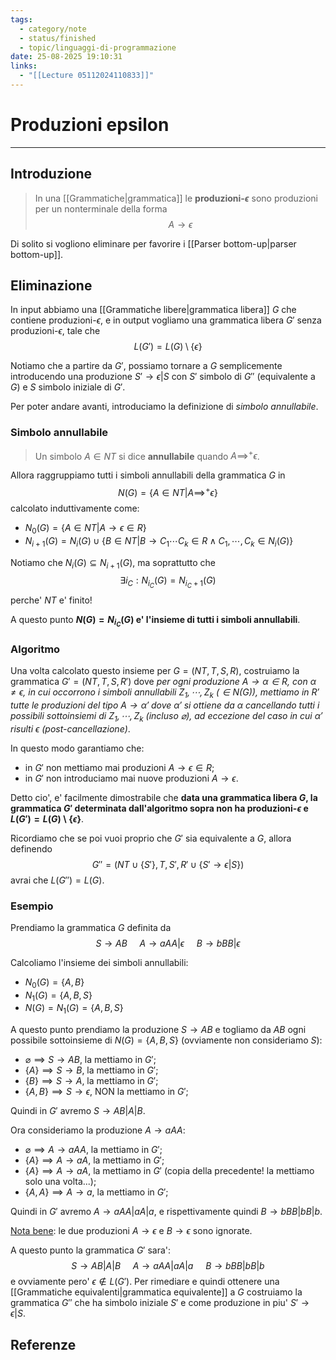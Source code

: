```yaml
---
tags:
  - category/note
  - status/finished
  - topic/linguaggi-di-programmazione
date: 25-08-2025 19:10:31
links:
  - "[[Lecture 05112024110833]]"
---
```

# Produzioni epsilon
---
## Introduzione
> In una [[Grammatiche|grammatica]] le **produzioni-$\epsilon$** sono produzioni per un nonterminale della forma
> $$A \to \epsilon$$

Di solito si vogliono eliminare per favorire i [[Parser bottom-up|parser bottom-up]].

## Eliminazione
In input abbiamo una [[Grammatiche libere|grammatica libera]] $G$ che contiene produzioni-$\epsilon$, e in output vogliamo una grammatica libera $G'$ senza produzioni-$\epsilon$, tale che
$$L(G') = L(G) \setminus \{\epsilon\}$$

Notiamo che a partire da $G'$, possiamo tornare a $G$ semplicemente introducendo una produzione $S' \to \epsilon | S$ con $S'$ simbolo di $G''$ (equivalente a $G$) e $S$ simbolo iniziale di $G'$.

Per poter andare avanti, introduciamo la definizione di _simbolo annullabile_.

### Simbolo annullabile
> Un simbolo $A \in NT$ si dice **annullabile** quando $A \implies^{+} \epsilon$.

Allora raggruppiamo tutti i simboli annullabili della grammatica $G$ in
$$N(G) = \{A \in NT | A \implies^{+} \epsilon\}$$
calcolato induttivamente come:
- $N_{0}(G) = \{A \in NT | A \to \epsilon \in R\}$
- $N_{i+1}(G) = N_{i}(G) \cup \{B \in NT | B \to C_{1} \cdots C_{k} \in R \land C_{1}, \cdots, C_{k} \in N_{i}(G)\}$

Notiamo che $N_{i}(G) \subseteq N_{i+1}(G)$, ma soprattutto che
$$\exists i_{C} : N_{i_{C}}(G) = N_{i_{C}+1}(G)$$
perche' $NT$ e' finito!

A questo punto **$N(G) = N_{i_{C}}(G)$ e' l'insieme di tutti i simboli annullabili**.

### Algoritmo
Una volta calcolato questo insieme per $G = (NT, T, S, R)$, costruiamo la grammatica $G' = (NT, T, S, R')$ dove _per ogni produzione $A \to \alpha \in R$, con $\alpha \neq \epsilon$, in cui occorrono i simboli annullabili $Z_{1}, \cdots, Z_{k}$ ($\in N(G)$), mettiamo in $R'$ tutte le produzioni del tipo $A \to \alpha'$ dove $\alpha'$ si ottiene da $\alpha$ cancellando tutti i possibili sottoinsiemi di $Z_{1}, \cdots, Z_{k}$ (incluso $\varnothing$), ad eccezione del caso in cui $\alpha'$ risulti $\epsilon$ (post-cancellazione)_.

In questo modo garantiamo che:
- in $G'$ non mettiamo mai produzioni $A \to \epsilon \in R$;
- in $G'$ non introduciamo mai nuove produzioni $A \to \epsilon$.

Detto cio', e' facilmente dimostrabile che **data una grammatica libera $G$, la grammatica $G'$ determinata dall'algoritmo sopra non ha produzioni-$\epsilon$ e $L(G') = L(G) \setminus \{\epsilon\}$**.

Ricordiamo che se poi vuoi proprio che $G'$ sia equivalente a $G$, allora definendo
$$G'' = (NT \cup \{S'\}, T, S', R' \cup \{S' \to \epsilon|S\})$$
avrai che $L(G'') = L(G)$.

### Esempio
Prendiamo la grammatica $G$ definita da
$$S \to AB \ \ \ \ \ A \to aAA|\epsilon \ \ \ \ \ B \to bBB|\epsilon$$

Calcoliamo l'insieme dei simboli annullabili:
- $N_{0}(G) = \{A, B\}$
- $N_{1}(G) = \{A, B, S\}$
- $N(G) = N_{1}(G) = \{A, B, S\}$

A questo punto prendiamo la produzione $S \to AB$ e togliamo da $AB$ ogni possibile sottoinsieme di $N(G) = \{A, B, S\}$ (ovviamente non consideriamo $S$):
- $\varnothing \implies S \to AB$, la mettiamo in $G'$;
- $\{A\} \implies S \to B$, la mettiamo in $G'$;
- $\{B\} \implies S \to A$, la mettiamo in $G'$;
- $\{A, B\} \implies S \to \epsilon$, NON la mettiamo in $G'$;

Quindi in $G'$ avremo $S \to AB|A|B$.

Ora consideriamo la produzione $A \to aAA$:
- $\varnothing \implies A \to aAA$, la mettiamo in $G'$;
- $\{A\} \implies A \to aA$, la mettiamo in $G'$;
- $\{A\} \implies A \to aA$, la mettiamo in $G'$ (copia della precedente! la mettiamo solo una volta...);
- $\{A, A\} \implies A \to a$, la mettiamo in $G'$;

Quindi in $G'$ avremo $A \to aAA|aA|a$, e rispettivamente quindi $B \to bBB|bB|b$.

<u>Nota bene</u>: le due produzioni $A \to \epsilon$ e $B \to \epsilon$ sono ignorate.

A questo punto la grammatica $G'$ sara':
$$S \to AB|A|B \ \ \ \ \ A \to aAA|aA|a \ \ \ \ \ B \to bBB|bB|b$$
e ovviamente pero' $\epsilon \notin L(G')$. Per rimediare e quindi ottenere una [[Grammatiche equivalenti|grammatica equivalente]] a $G$ costruiamo la grammatica $G''$ che ha simbolo iniziale $S'$ e come produzione in piu' $S' \to \epsilon|S$.

## Referenze